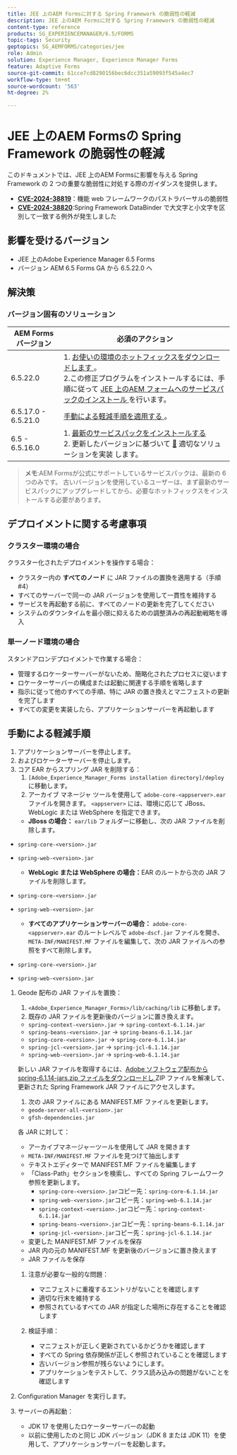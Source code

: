 ```yaml
---
title: JEE 上のAEM Formsに対する Spring Framework の脆弱性の軽減
description: JEE 上のAEM Formsに対する Spring Framework の脆弱性の軽減
content-type: reference
products: SG_EXPERIENCEMANAGER/6.5/FORMS
topic-tags: Security
geptopics: SG_AEMFORMS/categories/jee
role: Admin
solution: Experience Manager, Experience Manager Forms
feature: Adaptive Forms
source-git-commit: 61cce7cd8290156bec6dcc351a59093f545a4ec7
workflow-type: tm+mt
source-wordcount: '563'
ht-degree: 2%

---
```



# JEE 上のAEM Formsの Spring Framework の脆弱性の軽減

このドキュメントでは、JEE 上のAEM Formsに影響を与える Spring Framework の 2 つの重要な脆弱性に対処する際のガイダンスを提供します。

- **[CVE-2024-38819](https://spring.io/security/cve-2024-38819)**：機能 web フレームワークのパストラバーサルの脆弱性
- **[CVE-2024-38820](https://spring.io/security/cve-2024-38820)**:Spring Framework DataBinder で大文字と小文字を区別して一致する例外が発生しました

## 影響を受けるバージョン

- JEE 上のAdobe Experience Manager 6.5 Forms
- バージョン AEM 6.5 Forms GA から 6.5.22.0 へ

## 解決策

### バージョン固有のソリューション

| AEM Forms バージョン | 必須のアクション |
|-------------------|-----------------|
| 6.5.22.0 | 1. [ お使いの環境のホットフィックスをダウンロードします ](/help/release-notes/aem-forms-hotfix.md)。 </br>2.この修正プログラムをインストールするには、手順に従って [JEE 上のAEM フォームへのサービスパックのインストール ](/help/release-notes/aem-forms-current-service-pack-installation-instructions.md) を行います。 |
| 6.5.17.0 - 6.5.21.0 | [ 手動による軽減手順を適用する ](#manual-mitigation-steps)。 |
| 6.5 - 6.5.16.0 | 1. [ 最新のサービスパックをインストールする ](/help/release-notes/release-notes.md)<br>2. 更新したバージョンに基づいて [&#128279;](#version-specific-solutions) 適切なソリューションを実装  します。 |

> **メモ**:AEM Formsが公式にサポートしているサービスパックは、最新の 6 つのみです。 古いバージョンを使用しているユーザーは、まず最新のサービスパックにアップグレードしてから、必要なホットフィックスをインストールする必要があります。

## デプロイメントに関する考慮事項

### クラスター環境の場合

クラスター化されたデプロイメントを操作する場合：

- クラスター内の **すべてのノード** に JAR ファイルの置換を適用する（手順#4）
- すべてのサーバーで同一の JAR バージョンを使用して一貫性を維持する
- サービスを再起動する前に、すべてのノードの更新を完了してください
- システムのダウンタイムを最小限に抑えるための調整済みの再起動戦略を導入

### 単一ノード環境の場合

スタンドアロンデプロイメントで作業する場合：

- 管理するロケーターサーバーがないため、簡略化されたプロセスに従います
- ロケーターサーバーの構成または起動に関連する手順を省略します
- 指示に従って他のすべての手順、特に JAR の置き換えとマニフェストの更新を完了します
- すべての変更を実装したら、アプリケーションサーバーを再起動します

## 手動による軽減手順

1. アプリケーションサーバーを停止します。
1. およびロケーターサーバーを停止します。
1. コア EAR からスプリング JAR を削除する：
   1. `[Adobe_Experience_Manager_Forms installation directory]/deploy` に移動します。
   1. アーカイブ マネージャ ツールを使用して `adobe-core-<appserver>.ear` ファイルを開きます。 `<appserver>` には、環境に応じて JBoss、WebLogic または WebSphere を指定できます。
   - **JBoss の場合：** `ear/lib` フォルダーに移動し、次の JAR ファイルを削除します。
- `spring-core-<version>.jar`
- `spring-web-<version>.jar`

   - **WebLogic または WebSphere の場合：**&#x200B;EAR のルートから次の JAR ファイルを削除します。
- `spring-core-<version>.jar`
- `spring-web-<version>.jar`

   - **すべてのアプリケーションサーバーの場合：** `adobe-core-<appserver>.ear` のルートレベルで `adobe-dscf.jar` ファイルを開き、`META-INF/MANIFEST.MF` ファイルを編集して、次の JAR ファイルへの参照をすべて削除します。
- `spring-core-<version>.jar`
- `spring-web-<version>.jar`

1. Geode 配布の JAR ファイルを置換：
   1. `<Adobe_Experience_Manager_Forms>/lib/caching/lib` に移動します。
   1. 既存の JAR ファイルを更新後のバージョンに置き換えます。
   - `spring-context-<version>.jar` → `spring-context-6.1.14.jar`
   - `spring-beans-<version>.jar` → `spring-beans-6.1.14.jar`
   - `spring-core-<version>.jar` → `spring-core-6.1.14.jar`
   - `spring-jcl-<version>.jar` → `spring-jcl-6.1.14.jar`
   - `spring-web-<version>.jar` → `spring-web-6.1.14.jar`

   新しい JAR ファイルを取得するには、[Adobe ソフトウェア配布から spring-6.1.14-jars.zip ファイルをダウンロードし ](https://experience.adobe.com/#/downloads/content/software-distribution/en/aem.html?package=/content/software-distribution/en/details.html/content/dam/aem/public/adobe/packages/cq650/hotfix/aem-6-5-0-hotfix-vuln-30727/spring-6.1.14-jars.zip)ZIP ファイルを解凍して、更新された Spring Framework JAR ファイルにアクセスします。

   1. 次の JAR ファイルにある MANIFEST.MF ファイルを更新します。
   - `geode-server-all-<version>.jar`
   - `gfsh-dependencies.jar`

   各 JAR に対して：
   - アーカイブマネージャーツールを使用して JAR を開きます
   - `META-INF/MANIFEST.MF` ファイルを見つけて抽出します
   - テキストエディターで MANIFEST.MF ファイルを編集します
   - 「Class-Path」セクションを検索し、すべての Spring フレームワーク参照を更新します。
      - `spring-core-<version>.jar`コピー先：`spring-core-6.1.14.jar`
      - `spring-web-<version>.jar`コピー先：`spring-web-6.1.14.jar`
      - `spring-context-<version>.jar`コピー先：`spring-context-6.1.14.jar`
      - `spring-beans-<version>.jar`コピー先：`spring-beans-6.1.14.jar`
      - `spring-jcl-<version>.jar`コピー先：`spring-jcl-6.1.14.jar`
   - 変更した MANIFEST.MF ファイルを保存
   - JAR 内の元の MANIFEST.MF を更新後のバージョンに置き換えます
   - JAR ファイルを保存

   1. 注意が必要な一般的な問題：
      - マニフェストに重複するエントリがないことを確認します
      - 適切な行末を維持する
      - 参照されているすべての JAR が指定した場所に存在することを確認します

   1. 検証手順：
      - マニフェストが正しく更新されているかどうかを確認します
      - すべての Spring 依存関係が正しく参照されていることを確認します
      - 古いバージョン参照が残らないようにします。
      - アプリケーションをテストして、クラス読み込みの問題がないことを確認します

1. Configuration Manager を実行します。

1. サーバーの再起動：
   - JDK 17 を使用したロケーターサーバーの起動
   - 以前に使用したのと同じ JDK バージョン（JDK 8 または JDK 11）を使用して、アプリケーションサーバーを起動します。
